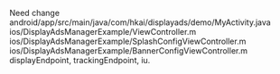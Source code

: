 Need change 
android/app/src/main/java/com/hkai/displayads/demo/MyActivity.java
ios/DisplayAdsManagerExample/ViewController.m
ios/DisplayAdsManagerExample/SplashConfigViewController.m
ios/DisplayAdsManagerExample/BannerConfigViewController.m
  displayEndpoint, trackingEndpoint, iu.